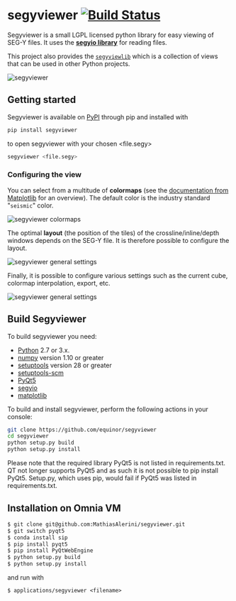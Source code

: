 # segyviewer [![Build Status](https://travis-ci.org/equinor/segyviewer.svg?branch=master)](https://travis-ci.org/equinor/segyviewer)


Segyviewer is a small LGPL licensed python library for easy viewing of
SEG-Y files. It uses the
**[segyio library](https://github.com/equinor/segyio)**
for reading files.

This project also provides the
[`segyviewlib`](https://pypi.org/project/segyviewlib/)
which is a collection of views that can be used in other Python
projects.


![segyviewer](https://raw.githubusercontent.com/equinor/segyviewer/master/assets/segyviewer.png)


## Getting started

Segyviewer is available on [PyPI](https://pypi.org/project/segyviewer/)
through pip and installed with

```bash
pip install segyviewer
```

to open segyviewer with your chosen <file.segy>
```bash
segyviewer <file.segy>
```

### Configuring the view

You can select from a multitude of **colormaps** (see the
[documentation from Matplotlib](https://matplotlib.org/users/colormaps.html)
for an overview).  The default color is the industry standard
"`seismic`" color.

![segyviewer colormaps](https://raw.githubusercontent.com/equinor/segyviewer/master/assets/segyviewer-all-the-colormaps.png)


The optimal **layout** (the position of the tiles) of the
crossline/inline/depth windows depends on the SEG-Y file.  It is
therefore possible to configure the layout.

![segyviewer general settings](https://raw.githubusercontent.com/equinor/segyviewer/master/assets/segyviewer-tile.png)


Finally, it is possible to configure various settings such as the
current cube, colormap interpolation, export, etc.

![segyviewer general settings](https://raw.githubusercontent.com/equinor/segyviewer/master/assets/segyviewer-general-settings.png)



## Build Segyviewer

To build segyviewer you need:

 * [Python](https://www.python.org/) 2.7 or 3.x.
 * [numpy](http://www.numpy.org/) version 1.10 or greater
 * [setuptools](https://pypi.python.org/pypi/setuptools) version 28 or greater
 * [setuptools-scm](https://pypi.python.org/pypi/setuptools_scm)
 * [PyQt5](https://www.riverbankcomputing.com/software/pyqt/download)
 * [segyio](https://github.com/equinor/segyio)
 * [matplotlib](https://matplotlib.org/)

To build and install segyviewer, perform the following actions in your console:

```bash
git clone https://github.com/equinor/segyviewer
cd segyviewer
python setup.py build
python setup.py install
```

Please note that the required library PyQt5 is not listed in requirements.txt. QT not longer
supports PyQt5 and as such it is not possible to pip install PyQt5.
Setup.py, which uses pip, would fail if PyQt5 was listed in requirements.txt.

## Installation on Omnia VM

```bash
$ git clone git@github.com:MathiasAlerini/segyviewer.git
$ git switch pyqt5
$ conda install sip
$ pip install pyqt5
$ pip install PyQtWebEngine
$ python setup.py build
$ python setup.py install
```

and run with 
```
$ applications/segyviewer <filename>
```
